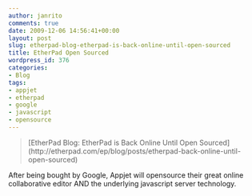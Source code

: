```yaml
---
author: janrito
comments: true
date: 2009-12-06 14:56:41+00:00
layout: post
slug: etherpad-blog-etherpad-is-back-online-until-open-sourced
title: EtherPad Open Sourced
wordpress_id: 376
categories:
- Blog
tags:
- appjet
- etherpad
- google
- javascript
- opensource
---
```


<blockquote>[EtherPad Blog: EtherPad is Back Online Until Open Sourced](http://etherpad.com/ep/blog/posts/etherpad-back-online-until-open-sourced)</blockquote>


After being bought by Google, Appjet will opensource their great online collaborative editor AND the underlying javascript server technology.
